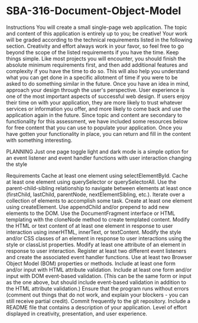 # SBA-316-Document-Object-Model
Instructions
You will create a small single-page web application. The topic and content of this application is entirely up to you; be creative!
Your work will be graded according to the technical requirements listed in the following section. Creativity and effort always work in your favor, so feel free to go beyond the scope of the listed requirements if you have the time.
Keep things simple. Like most projects you will encounter, you should finish the absolute minimum requirements first, and then add additional features and complexity if you have the time to do so. This will also help you understand what you can get done in a specific allotment of time if you were to be asked to do something similar in the future.
Once you have an idea in mind, approach your design through the user's perspective. User experience is one of the most important aspects of successful web design. If users enjoy their time on with your application, they are more likely to trust whatever services or information you offer, and more likely to come back and use the application again in the future.
Since topic and content are secondary to functionality for this assessment, we have included some resources below for free content that you can use to populate your application. Once you have gotten your functionality in place, you can return and fill in the content with something interesting.

PLANNING
Just one page
toggle light and dark mode is a simple option for an event listener and event handler functions with user interaction changing the style 

Requirements
Cache at least one element using selectElementById.
Cache at least one element using querySelector or querySelectorAll.
Use the parent-child-sibling relationship to navigate between elements at least once (firstChild, lastChild, parentNode, nextElementSibling, etc.).
Iterate over a collection of elements to accomplish some task.
Create at least one element using createElement.
Use appendChild and/or prepend to add new elements to the DOM.
Use the DocumentFragment interface or HTML templating with the cloneNode method to create templated content.
Modify the HTML or text content of at least one element in response to user interaction using innerHTML, innerText, or textContent.
Modify the style and/or CSS classes of an element in response to user interactions using the style or classList properties.
Modify at least one attribute of an element in response to user interaction.
Register at least two different event listeners and create the associated event handler functions.
Use at least two Browser Object Model (BOM) properties or methods.
Include at least one form and/or input with HTML attribute validation.
Include at least one form and/or input with DOM event-based validation. (This can be the same form or input as the one above, but should include event-based validation in addition to the HTML attribute validation.)
Ensure that the program runs without errors (comment out things that do not work, and explain your blockers - you can still receive partial credit).
Commit frequently to the git repository.
Include a README file that contains a description of your application.
Level of effort displayed in creativity, presentation, and user experience.